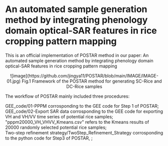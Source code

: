 # An automated sample generation method by integrating phenology domain optical-SAR features in rice cropping pattern mapping
This is an official implementation of POSTAR method in our paper: An automated sample generation method by integrating phenology domain optical-SAR features in rice cropping pattern mapping
<p align="center">
![image](https://github.com/jingya11/POSTAR/blob/main/IMAGE/IMAGE-01.jpg)
Fig.1 Framework of the POSTAR method for generating SC-Rice and DC-Rice samples
</p>

The workflow of POSTAR  mainly included three procedures: <br>

GEE_code/01-PPPM corrosponding to the GEE code for Step 1 of POSTAR;<br>
GEE_code/02-Export SAR data corrosponding to the GEE code for exporting VH and VH/VV time series of potential rice samples;<br>
"pppm20000_VH_VHVV_Kmeans.csv" refers to the Kmeans results of 20000 randomly selected potential rice samples;<br>
Two-step refinement strategy/TwoStep_Refinement_Strategy corrosponding to the python code for Step3 of POSTAR, ;<br>
